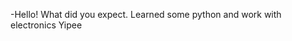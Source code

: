-Hello!
What did you expect.
Learned some python and work with electronics
Yipee

<!---
Peejels/Peejels is a ✨ special ✨ repository because its `README.md` (this file) appears on your GitHub profile.
You can click the Preview link to take a look at your changes.
--->
